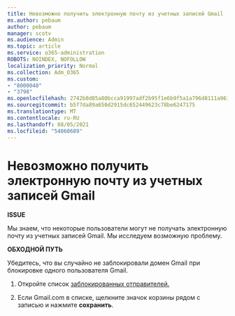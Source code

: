 ```yaml
---
title: Невозможно получить электронную почту из учетных записей Gmail
ms.author: pebaum
author: pebaum
manager: scotv
ms.audience: Admin
ms.topic: article
ms.service: o365-administration
ROBOTS: NOINDEX, NOFOLLOW
localization_priority: Normal
ms.collection: Adm_O365
ms.custom:
- "8000048"
- "3798"
ms.openlocfilehash: 2742b0d85a80bcca91997adf2b95f1e6b9f5a1a796d8111a961f545f2364613d
ms.sourcegitcommit: b5f7da89a650d2915dc652449623c78be6247175
ms.translationtype: MT
ms.contentlocale: ru-RU
ms.lasthandoff: 08/05/2021
ms.locfileid: "54060689"
---
```

# <a name="unable-to-receive-email-from-gmail-accounts"></a>Невозможно получить электронную почту из учетных записей Gmail

**ISSUE**

Мы знаем, что некоторые пользователи могут не получать электронную почту из учетных записей Gmail. Мы исследуем возможную проблему.

**ОБХОДНОЙ ПУТЬ**

Убедитесь, что вы случайно не заблокировали домен Gmail при блокировке одного пользователя Gmail.

1. Откройте список [заблокированных отправителей.](https://go.microsoft.com/fwlink/?linkid=2121010)

2. Если Gmail.com в списке, щелкните значок корзины рядом с записью и нажмите **сохранить**.
